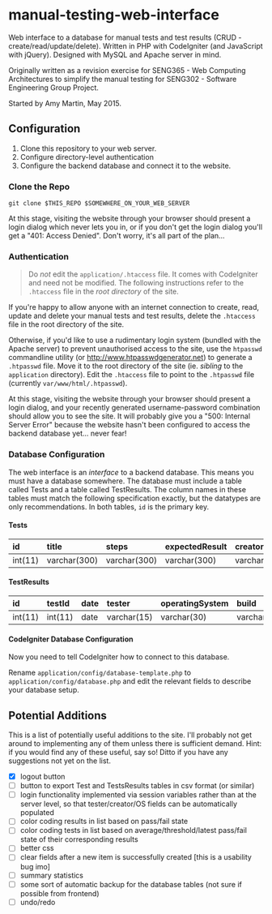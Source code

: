 # manual-testing-web-interface
Web interface to a database for manual tests and test results (CRUD - create/read/update/delete). Written in PHP with CodeIgniter (and JavaScript with jQuery). Designed with MySQL and Apache server in mind.

Originally written as a revision exercise for SENG365 - Web Computing Architectures to simplify the manual testing for SENG302 - Software Engineering Group Project.

Started by Amy Martin, May 2015.

## Configuration
1. Clone this repository to your web server.
1. Configure directory-level authentication 
1. Configure the backend database and connect it to the website.

### Clone the Repo
`git clone $THIS_REPO $SOMEWHERE_ON_YOUR_WEB_SERVER`

At this stage, visiting the website through your browser should present a login dialog which never lets you in, or if you don't get the login dialog you'll get a "401: Access Denied". Don't worry, it's all part of the plan...

### Authentication

> Do *not* edit the `application/.htaccess` file. It comes with CodeIgniter and need not be modified. The following instructions refer to the `.htaccess` file in the *root directory* of the site.

If you're happy to allow anyone with an internet connection to create, read, update and delete your manual tests and test results, delete the `.htaccess` file in the root directory of the site.

Otherwise, if you'd like to use a rudimentary login system (bundled with the Apache server) to prevent unauthorised access to the site, use the `htpasswd` commandline utility (or http://www.htpasswdgenerator.net) to generate a `.htpasswd` file. Move it to the root directory of the site (ie. *sibling* to the `application` directory). Edit the `.htaccess` file to point to the `.htpasswd` file (currently `var/www/html/.htpasswd`).

At this stage, visiting the website through your browser should present a login dialog, and your recently generated username-password combination should allow you to see the site. It will probably give you a "500: Internal Server Error" because the website hasn't been configured to access the backend database yet... never fear!

### Database Configuration
The web interface is an *interface* to a backend database. This means you must have a database somewhere. The database must include a table called Tests and a table called TestResults. The column names in these tables must match the following specification exactly, but the datatypes are only recommendations. In both tables, `id` is the primary key. 

#### Tests
id      | title        | steps        | expectedResult | creator     | creationDate
:-------|:-------------|:-------------|:---------------|:------------|:------------
int(11) | varchar(300) | varchar(300) | varchar(300)   | varchar(15) | date

#### TestResults
id      | testId  | date | tester      | operatingSystem | build        | result              | comment
:-------|:--------|:-----|:------------|:----------------|:-------------|:--------------------|:------------
int(11) | int(11) | date | varchar(15) | varchar(30)     | varchar(30)  | enum('pass','fail') | varchar(200)

#### CodeIgniter Database Configuration
Now you need to tell CodeIgniter how to connect to this database.

Rename `application/config/database-template.php` to `application/config/database.php` and edit the relevant fields to describe your database setup. 

## Potential Additions
This is a list of potentially useful additions to the site. I'll probably not get around to implementing any of them unless there is sufficient demand. Hint: if you would find any of these useful, say so! Ditto if you have any suggestions not yet on the list.
* [x] logout button
* [ ] button to export Test and TestsResults tables in csv format (or similar)
* [ ] login functionality implemented via session variables rather than at the server level, so that tester/creator/OS fields can be automatically populated
* [ ] color coding results in list based on pass/fail state
* [ ] color coding tests in list based on average/threshold/latest pass/fail state of their corresponding results
* [ ] better css
* [ ] clear fields after a new item is successfully created [this is a usability bug imo]
* [ ] summary statistics
* [ ] some sort of automatic backup for the database tables (not sure if possible from frontend)
* [ ] undo/redo
